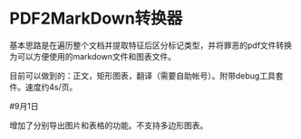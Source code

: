 # PDF2MarkDown转换器

基本思路是在遍历整个文档并提取特征后区分标记类型，并将罪恶的pdf文件转换为可以方便使用的markdown文件和图表文件。

目前可以做到的：正文，矩形图表，翻译（需要自助帐号）。附带debug工具套件。速度约4s/页。

#9月1日

增加了分别导出图片和表格的功能。不支持多边形图表。
